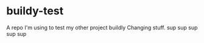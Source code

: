 # buildy-test
A repo I'm using to test my other project buildly
Changing stuff.
sup
sup
sup
sup
sup
